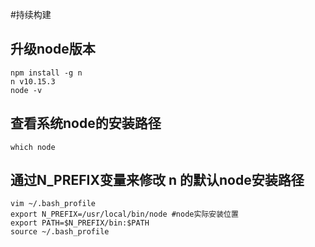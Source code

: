#持续构建

## 升级node版本

```
npm install -g n
n v10.15.3
node -v
```
## 查看系统node的安装路径
```
which node
```

## 通过N_PREFIX变量来修改 n 的默认node安装路径
```
vim ~/.bash_profile   
export N_PREFIX=/usr/local/bin/node #node实际安装位置
export PATH=$N_PREFIX/bin:$PATH
source ~/.bash_profile
```
